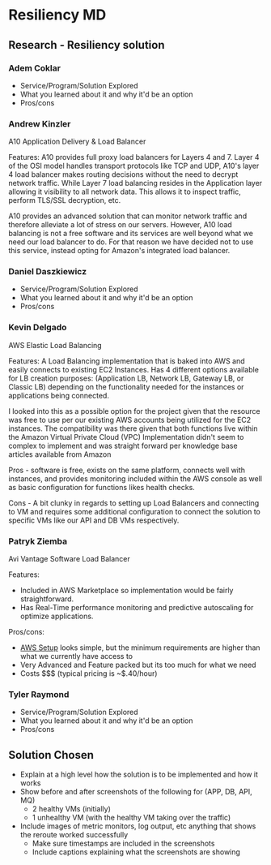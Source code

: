 # Resiliency MD
## Research - Resiliency solution
### Adem Coklar
- Service/Program/Solution Explored
- What you learned about it and why it'd be an option
- Pros/cons
### Andrew Kinzler
A10 Application Delivery & Load Balancer

Features:
A10 provides full proxy load balancers for Layers 4 and 7. Layer 4 of the OSI model handles transport protocols like TCP and UDP, A10's layer 4 load balancer makes routing decisions without the need to decrypt network traffic. 
While Layer 7 load balancing resides in the Application layer allowing it visibility to all network data. This allows it to inspect traffic, perform TLS/SSL decryption, etc. 

A10 provides an advanced solution that can monitor network traffic and therefore alleviate a lot of stress on our servers. However, A10 load balancing is not a free software and its services are well beyond what we need our load balancer to do. For that reason we have decided not to use this service, instead opting for Amazon's integrated load balancer.
### Daniel Daszkiewicz
- Service/Program/Solution Explored
- What you learned about it and why it'd be an option
- Pros/cons
### Kevin Delgado
AWS Elastic Load Balancing

Features:
A Load Balancing implementation that is baked into AWS and easily connects to existing EC2 Instances.
Has 4 different options available for LB creation purposes: (Application LB, Network LB, Gateway LB, or Classic LB) depending on the functionality needed for the instances or applications being connected.
 
I looked into this as a possible option for the project given that the resource was free to use per our existing AWS accounts being utilized for the EC2 instances.
The compatibility was there given that both functions live within the Amazon Virtual Private Cloud (VPC)
Implementation didn't seem to complex to implement and was straight forward per knowledge base articles available from Amazon

Pros - software is free, exists on the same platform, connects well with instances, and provides monitoring included within the AWS console as well as basic configuration for functions likes health checks.

Cons - A bit clunky in regards to setting up Load Balancers and connecting to VM and requires some additional configuration to connect the solution to specific VMs like our API and DB VMs respectively.
### Patryk Ziemba
Avi Vantage Software Load Balancer   

Features:
* Included in AWS Marketplace so implementation would be fairly straightforward. 
* Has Real-Time performance monitoring and predictive autoscaling for optimize applications.   

Pros/cons:
* [AWS Setup](https://avinetworks.com/docs/20.1/installing-avi-vantage-in-amazon-web-services/) looks simple, but the minimum requirements are higher than what we currently have access to
* Very Advanced and Feature packed but its too much for what we need
* Costs $$$ (typical pricing is ~$.40/hour)
### Tyler Raymond
- Service/Program/Solution Explored
- What you learned about it and why it'd be an option
- Pros/cons
## Solution Chosen
- Explain at a high level how the solution is to be implemented and how it works
- Show before and after screenshots of the following for (APP, DB, API, MQ)
    - 2 healthy VMs (initially)
    - 1 unhealthy VM (with the healthy VM taking over the traffic)
- Include images of metric monitors, log output, etc anything that shows the reroute worked successfully
    - Make sure timestamps are included in the screenshots
    - Include captions explaining what the screenshots are showing
